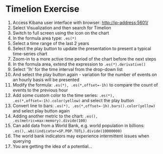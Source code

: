 # Timelion Exercise

1. Access Kibana user interface with browser: [http://ip-address:5601/](http://ip-address:5601/)
2. Select Visualization and then search for Timelion
3. Switch to full screen using the icon on the chart
4. In the formula area type: `.es(*)`
5. Select a time range of the last 2 years
6. Select the play button to update the presentation to present a typical time-series chart
7. Zoom-in to a more active time period of the chart before the next steps
8. In the formula area, extend the expression to `.es(*).derivative()`
9. Select '1h' for the time interval from the drop-down list
10. And select the play button again - variation for the number of events on an hourly basis will be presented
11. Modify the formula: `.es(*), .es(*,offset=-1h)` to compare the count of events to the previous hour 
12. Add some custom color to the time series: `.es(*), .es(*,offset=-1h).color(yellow)` and select the play button
13. Convert line to bars: `.es(*), .es(*,offset=-1h).bars().color(yellow)` and select play button again
14. Adding another metric to the chart: `.es(), .es(metric=max:memory).divide(100)`
15. Can add data from a World Bank, e.g. world population in billions:
     `.es(),.wbi(indicator=SP.POP.TOTL).divide(10000000)`
16. The world bank indicators may experience intermittent issues when querying
17. You are getting the idea of a potential...



